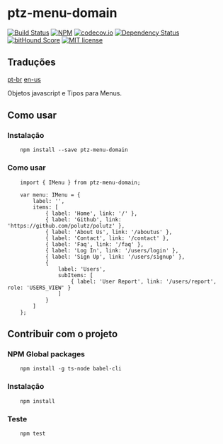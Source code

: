 # ptz-menu-domain

[![Build Status](https://travis-ci.org/polutz/ptz-menu-domain.svg)](https://travis-ci.org/polutz/ptz-menu-domain)
[![NPM](https://img.shields.io/npm/v/ptz-menu-domain.svg)](https://www.npmjs.com/package/ptz-menu-domain)
[![codecov.io](http://codecov.io/github/polutz/ptz-menu-domain/coverage.svg)](http://codecov.io/github/polutz/ptz-menu-domain)
[![Dependency Status](https://gemnasium.com/polutz/ptz-menu-domain.svg)](https://gemnasium.com/polutz/ptz-menu-domain)
[![bitHound Score](https://www.bithound.io/github/gotwarlost/istanbul/badges/score.svg)](https://www.bithound.io/github/polutz/ptz-menu-domain)
[![MIT license](http://img.shields.io/badge/license-MIT-brightgreen.svg)](http://opensource.org/licenses/MIT)

## Traduções
[pt-br](https://github.com/polutz/ptz-menu-domain/blob/master/README.pt-br.md)
[en-us](https://github.com/polutz/ptz-menu-domain/blob/master/README.md)

Objetos javascript e Tipos para Menus.


## Como usar

### Instalação
```
    npm install --save ptz-menu-domain
```

### Como usar
```
    import { IMenu } from ptz-menu-domain;

    var menu: IMenu = {
        label: '',
        items: [
            { label: 'Home', link: '/' },
            { label: 'Github', link: 'https://github.com/polutz/polutz' },
            { label: 'About Us', link: '/aboutus' },
            { label: 'Contact', link: '/contact' },
            { label: 'Faq', link: '/faq' },
            { label: 'Log In', link: '/users/login' },
            { label: 'Sign Up', link: '/users/signup' },
            {
                label: 'Users',
                subItems: [
                    { label: 'User Report', link: '/users/report', role: 'USERS_VIEW' }
                ]
            }
        ]
    };
```


## Contribuir com o projeto

### NPM Global packages
```
    npm install -g ts-node babel-cli
```

### Instalação
```
    npm install   
```

### Teste
```
    npm test
```
